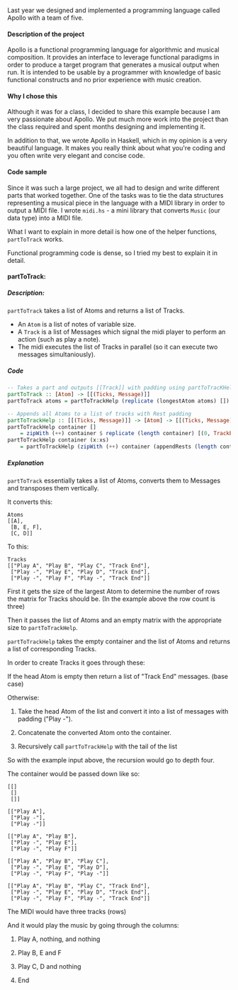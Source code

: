 Last year we designed and implemented a programming language called Apollo with a team of five.

#### Description of the project
Apollo is a functional programming language for algorithmic and musical composition.
It provides an interface to leverage functional paradigms in order to produce a target program that generates a musical output when run.
It is intended to be usable by a programmer with knowledge of basic functional constructs and no prior experience with music creation.

#### Why I chose this
Although it was for a class, I decided to share this example because I am very passionate about Apollo.
We put much more work into the project than the class required and spent months designing and implementing it.

In addition to that, we wrote Apollo in Haskell, which in my opinion is a very beautiful language.
It makes you really think about what you're coding and you often write very elegant and concise code.

#### Code sample
Since it was such a large project, we all had to design and write different parts that worked together.
One of the tasks was to tie the data structures representing a musical piece in the language with a MIDI library in order to output a MIDI file.
I wrote `midi.hs` - a mini library that converts `Music` (our data type) into a MIDI file.

What I want to explain in more detail is how one of the helper functions, `partToTrack` works.

Functional programming code is dense, so I tried my best to explain it in detail.

#### partToTrack:

##### Description:
`partToTrack` takes a list of Atoms and returns a list of Tracks.

* An `Atom` is a list of notes of variable size.
* A `Track` is a list of Messages which signal the midi player to perform an action (such as play a note).
* The midi executes the list of Tracks in parallel (so it can execute two messages simultaniously).

##### Code
``` haskell
-- Takes a part and outputs [[Track]] with padding using partToTracKHelp
partToTrack :: [Atom] -> [[(Ticks, Message)]]
partToTrack atoms = partToTrackHelp (replicate (longestAtom atoms) []) atoms

-- Appends all Atoms to a list of tracks with Rest padding
partToTrackHelp :: [[(Ticks, Message)]] -> [Atom] -> [[(Ticks, Message)]]
partToTrackHelp container []
    = zipWith (++) container $ replicate (length container) [(0, TrackEnd)]
partToTrackHelp container (x:xs)
    = partToTrackHelp (zipWith (++) container (appendRests (length container) x)) xs
```

##### Explanation

`partToTrack` essentially takes a list of Atoms, converts them to Messages and transposes them vertically.

It converts this:
```
Atoms
[[A],
 [B, E, F],
 [C, D]]
```
To this:
```
Tracks
[["Play A", "Play B", "Play C", "Track End"],
 ["Play -", "Play E", "Play D", "Track End"],
 ["Play -", "Play F", "Play -", "Track End"]]
```

First it gets the size of the largest Atom to determine the number of rows the matrix for Tracks should be.
(In the example above the row count is three)

Then it passes the list of Atoms and an empty matrix with the appropriate size to `partToTrackHelp`.

`partToTrackHelp` takes the empty container and the list of Atoms and returns a list of corresponding Tracks.

In order to create Tracks it goes through these:

If the head Atom is empty then return a list of "Track End" messages. (base case)

Otherwise:

1. Take the head Atom of the list and convert it into a list of messages with padding ("Play -").

2. Concatenate the converted Atom onto the container.

3. Recursively call `partToTrackHelp` with the tail of the list

So with the example input above, the recursion would go to depth four.

The container would be passed down like so:

```
[[]
 []
 []]
```
```
[["Play A"],
 ["Play -"],
 ["Play -"]]
```
```
[["Play A", "Play B"],
 ["Play -", "Play E"],
 ["Play -", "Play F"]]
```
```
[["Play A", "Play B", "Play C"],
 ["Play -", "Play E", "Play D"],
 ["Play -", "Play F", "Play -"]]
```
```
[["Play A", "Play B", "Play C", "Track End"],
 ["Play -", "Play E", "Play D", "Track End"],
 ["Play -", "Play F", "Play -", "Track End"]]
```

The MIDI would  have three tracks (rows)

And it would play the music by going through the columns:

1. Play A, nothing, and nothing

2. Play B, E and F

3. Play C, D and nothing

4. End
